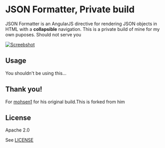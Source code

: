# JSON Formatter, Private build


JSON Formatter is an AngularJS directive for rendering JSON objects in HTML with a **collapsible** navigation.
This is a private build of mine for my own puposes. Should not serve you

[![Screebshot](./screenshot.png)](http://azimi.me/json-formatter/demo/demo.html)

## Usage
You shouldn't be using this...

## Thank you!
For [mohsen1](https://github.com/mohsen1) for his original build.This is forked from him

## License

Apache 2.0

See [LICENSE](./LICENSE)
